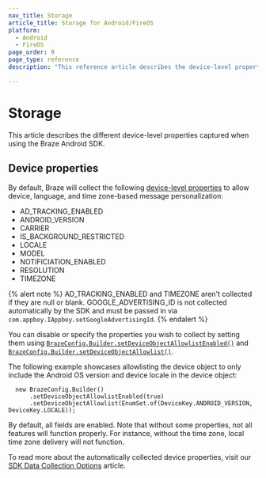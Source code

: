 ```yaml
---
nav_title: Storage
article_title: Storage for Android/FireOS
platform: 
  - Android
  - FireOS
page_order: 9
page_type: reference
description: "This reference article describes the device-level properties captured by the Braze Android SDK."

---
```


# Storage

This article describes the different device-level properties captured when using the Braze Android SDK.

## Device properties

By default, Braze will collect the following [device-level properties](https://appboy.github.io/appboy-android-sdk/javadocs/com/appboy/enums/DeviceKey.html) to allow device, language, and time zone-based message personalization:

* AD_TRACKING_ENABLED
* ANDROID_VERSION
* CARRIER
* IS_BACKGROUND_RESTRICTED
* LOCALE
* MODEL
* NOTIFICIATION_ENABLED
* RESOLUTION
* TIMEZONE

{% alert note %}
AD_TRACKING_ENABLED and TIMEZONE aren't collected if they are null or blank. GOOGLE_ADVERTISING_ID is not collected automatically by the SDK and must be passed in via `com.appboy.IAppboy.setGoogleAdvertisingId`.
{% endalert %}

You can disable or specify the properties you wish to collect by setting them using [`BrazeConfig.Builder.setDeviceObjectAllowlistEnabled()`](https://appboy.github.io/appboy-android-sdk/javadocs/com/braze/configuration/BrazeConfig.Builder.html#setDeviceObjectAllowlistEnabled-boolean-) and [`BrazeConfig.Builder.setDeviceObjectAllowlist()`](https://appboy.github.io/appboy-android-sdk/javadocs/com/braze/configuration/BrazeConfig.Builder.html#setDeviceObjectAllowlist-java.util.EnumSet-).

The following example showcases allowlisting the device object to only include the Android OS version and device locale in the device object:
```
  new BrazeConfig.Builder()
      .setDeviceObjectAllowlistEnabled(true)
      .setDeviceObjectAllowlist(EnumSet.of(DeviceKey.ANDROID_VERSION, DeviceKey.LOCALE));
```
By default, all fields are enabled. Note that without some properties, not all features will function properly. For instance, without the time zone, local time zone delivery will not function.

To read more about the automatically collected device properties, visit our [SDK Data Collection Options]({{site.baseurl}}/user_guide/data_and_analytics/user_data_collection/sdk_data_collection/) article. 
